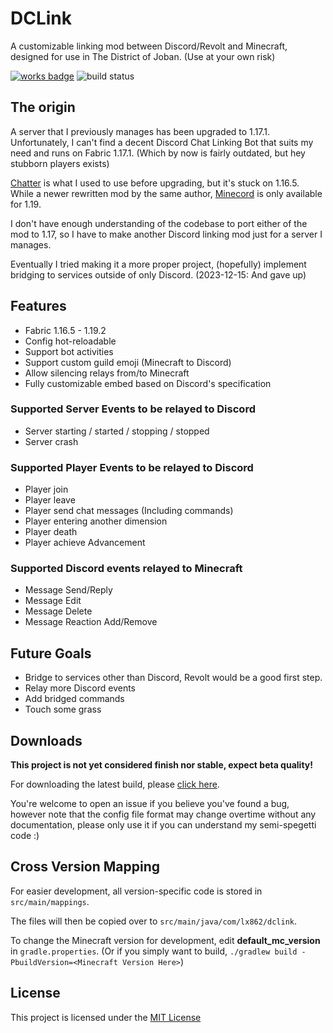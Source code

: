 # DCLink
A customizable linking mod between Discord/Revolt and Minecraft, designed for use in The District of Joban. (Use at your own risk)

[![works badge](https://cdn.jsdelivr.net/gh/nikku/works-on-my-machine@v0.2.0/badge.svg)](https://github.com/nikku/works-on-my-machine)
![build status](https://github.com/Kenny-Hui/DCLink/actions/workflows/build.yml/badge.svg)

## The origin
A server that I previously manages has been upgraded to 1.17.1.  
Unfortunately, I can't find a decent Discord Chat Linking Bot that suits my need and runs on Fabric 1.17.1. (Which by now is fairly outdated, but hey stubborn players exists)

[Chatter](https://github.com/axieum/chatter) is what I used to use before upgrading, but it's stuck on 1.16.5.  
While a newer rewritten mod by the same author, [Minecord](https://github.com/axieum/minecord) is only available for 1.19.

I don't have enough understanding of the codebase to port either of the mod to 1.17, so I have to make another Discord linking mod just for a server I manages.

Eventually I tried making it a more proper project, (hopefully) implement bridging to services outside of only Discord. (2023-12-15: And gave up)

## Features
- Fabric 1.16.5 - 1.19.2
- Config hot-reloadable
- Support bot activities
- Support custom guild emoji (Minecraft to Discord)
- Allow silencing relays from/to Minecraft
- Fully customizable embed based on Discord's specification

### Supported Server Events to be relayed to Discord
- Server starting / started / stopping / stopped
- Server crash

### Supported Player Events to be relayed to Discord
- Player join
- Player leave
- Player send chat messages (Including commands)
- Player entering another dimension
- Player death
- Player achieve Advancement

### Supported Discord events relayed to Minecraft
- Message Send/Reply
- Message Edit
- Message Delete
- Message Reaction Add/Remove

## Future Goals
- Bridge to services other than Discord, Revolt would be a good first step.
- Relay more Discord events
- Add bridged commands
- Touch some grass

## Downloads
**This project is not yet considered finish nor stable, expect beta quality!**

For downloading the latest build, please [click here](https://github.com/Kenny-Hui/DCLink/actions).

You're welcome to open an issue if you believe you've found a bug, however note that the config file format may change overtime without any documentation, please only use it if you can understand my semi-spegetti code :)

## Cross Version Mapping
For easier development, all version-specific code is stored in `src/main/mappings`.

The files will then be copied over to `src/main/java/com/lx862/dclink`.

To change the Minecraft version for development, edit **default_mc_version** in `gradle.properties`.
(Or if you simply want to build, `./gradlew build -PbuildVersion=<Minecraft Version Here>`)

## License
This project is licensed under the [MIT License](https://opensource.org/licenses/MIT)
